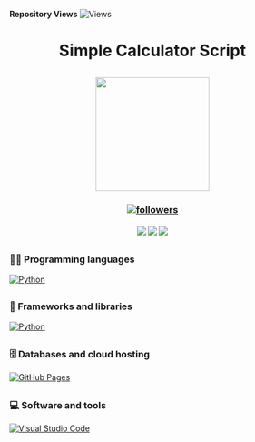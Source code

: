 **Repository Views** ![Views](https://profile-counter.glitch.me/Sahampath/count.svg)

<h1 align="center"> Simple Calculator Script </h1>

<h2 align="center">
<img src="https://images2.imgbox.com/ca/28/KjJu0cB3_o.png" width="200">
</h2>

<h3 align="center"> <a href="https://github.com/Sahampath">
    <img alt="followers" title="Follow me on Github" src="https://img.shields.io/github/followers/Sahampath?color=236ad3&labelColor=1155ba&style=for-the-badge&logo=github&label=Follow"/></a> </h3>
    
<h4 align="center"> <img src="https://img.shields.io/github/downloads/Sahampath/Simple-Calculator/total?style=for-the-badge&logo=appveyor">
<img src="https://img.shields.io/github/stars/Sahampath/Simple-Calculator?style=for-the-badge&logo=appveyor">
<img src="https://img.shields.io/github/forks/Sahampath/Simple-Calculator?style=for-the-badge&logo=appveyor"> </h4>

##

### 👨‍💻 Programming languages
 <a href="#"><img alt="Python" src="https://img.shields.io/badge/Python%20-%2314354C.svg?logo=python&logoColor=white"></a>
##
### 🧰 Frameworks and libraries
<a href="#"><img alt="Python" src="https://img.shields.io/badge/PyQt5%20-%2314354C.svg?logo=python&logoColor=white"></a>
##
### 🗄️ Databases and cloud hosting
<a href="#"><img alt="GitHub Pages" src="https://img.shields.io/badge/GitHub%20Pages-%23327FC7.svg?logo=github&logoColor=white"></a>
##
### 💻 Software and tools
<a href="#"><img alt="Visual Studio Code" src="https://img.shields.io/badge/Visual%20Studio%20Code-0078d7.svg?logo=visual-studio-code&logoColor=white"></a>

